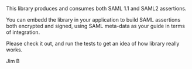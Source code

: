 This library produces and consumes both SAML 1.1 and SAML2 assertions.

You can embedd the library in your application to build SAML assertions
both encrypted and signed, using SAML meta-data as your guide in terms
of integration.

Please check it out, and run the tests to get an idea of how library really
works.

Jim B
